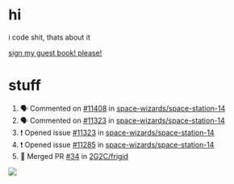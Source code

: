 # hi
i code shit, thats about it

[sign my guest book! please!](https://github.com/Just-a-Unity-Dev/Just-a-Unity-Dev/issues/new?&body=Sign%20my%20guest%20book%20by%20placing%20your%20name%20in%20the%20title,%20how%27d%20you%20get%20to%20this%20page%20and%20why?%20Don%27t%20forget%20you%20have%20an%20entire%20notebook%20in%20your%20hands!)


# stuff
<!--START_SECTION:activity-->
1. 🗣 Commented on [#11408](https://github.com/space-wizards/space-station-14/issues/11408) in [space-wizards/space-station-14](https://github.com/space-wizards/space-station-14)
2. 🗣 Commented on [#11323](https://github.com/space-wizards/space-station-14/issues/11323) in [space-wizards/space-station-14](https://github.com/space-wizards/space-station-14)
3. ❗️ Opened issue [#11323](https://github.com/space-wizards/space-station-14/issues/11323) in [space-wizards/space-station-14](https://github.com/space-wizards/space-station-14)
4. ❗️ Opened issue [#11285](https://github.com/space-wizards/space-station-14/issues/11285) in [space-wizards/space-station-14](https://github.com/space-wizards/space-station-14)
5. 🎉 Merged PR [#34](https://github.com/2G2C/frigid/pull/34) in [2G2C/frigid](https://github.com/2G2C/frigid)
<!--END_SECTION:activity-->

![](https://github-profile-summary-cards.vercel.app/api/cards/profile-details?username=Just-a-Unity-Dev&theme=solarized_dark)
